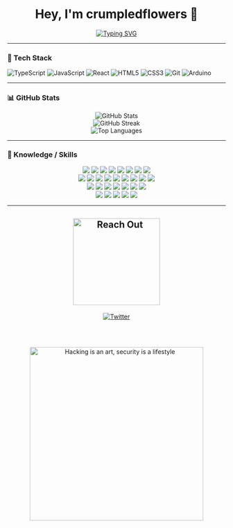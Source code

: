 <h1 align="center">Hey, I'm crumpledflowers 🌸</h1>

<!-- Typing SVG -->
<p align="center">
  <a href="https://github.com/crumpledflowers">
    <img src="https://readme-typing-svg.demolab.com?font=Fira+Code&size=22&pause=1000&color=f9689d&center=true&vCenter=true&width=500&lines=tutorial+copy-paster;arduino+tinkerer;web+dev+in+progress;breaking+things+on+purpose;vibing+with+console.logs" alt="Typing SVG" />
  </a>
</p>

---

### 🧰 Tech Stack

![TypeScript](https://img.shields.io/badge/-TypeScript-black?style=flat-square&logo=typescript)
![JavaScript](https://img.shields.io/badge/-JavaScript-black?style=flat-square&logo=javascript)
![React](https://img.shields.io/badge/-React-black?style=flat-square&logo=react)
![HTML5](https://img.shields.io/badge/-HTML5-black?style=flat-square&logo=html5)
![CSS3](https://img.shields.io/badge/-CSS3-black?style=flat-square&logo=css3)
![Git](https://img.shields.io/badge/-Git-black?style=flat-square&logo=git)
![Arduino](https://img.shields.io/badge/-Arduino-black?style=flat-square&logo=arduino)

---

### 📊 GitHub Stats

<p align="center">
  <img src="https://github-readme-stats.vercel.app/api?username=crumpledflowers&show_icons=true&theme=radical" alt="GitHub Stats" />
  <br />
  <img src="https://streak-stats.demolab.com?user=crumpledflowers&theme=radical" alt="GitHub Streak" />
  <br />
  <img src="https://github-readme-stats.vercel.app/api/top-langs/?username=crumpledflowers&layout=compact&theme=radical" alt="Top Languages" />
</p>

---

### 🧠 Knowledge / Skills

<p align="center">

<img src="https://img.shields.io/badge/-Burp%20Suite-black?logo=burpsuite&logoColor=f9689d"/>
<img src="https://img.shields.io/badge/-Metasploit-black?logo=metasploit&logoColor=f9689d"/>
<img src="https://img.shields.io/badge/-Wireshark-black?logo=wireshark&logoColor=f9689d"/>
<img src="https://img.shields.io/badge/-Bash-black?logo=gnubash&logoColor=f9689d"/>
<img src="https://img.shields.io/badge/-Python-black?logo=python&logoColor=f9689d"/>
<img src="https://img.shields.io/badge/-Linux-black?logo=linux&logoColor=f9689d"/>
<img src="https://img.shields.io/badge/-Go-black?logo=go&logoColor=f9689d"/>
<img src="https://img.shields.io/badge/-Git-black?logo=git&logoColor=f9689d"/>

<br>

<img src="https://img.shields.io/badge/-Debian-black?logo=debian&logoColor=f9689d"/>
<img src="https://img.shields.io/badge/-Docker-black?logo=docker&logoColor=f9689d"/>
<img src="https://img.shields.io/badge/-Flutter-black?logo=flutter&logoColor=f9689d"/>
<img src="https://img.shields.io/badge/-C-black?logo=c&logoColor=f9689d"/>
<img src="https://img.shields.io/badge/-C++-black?logo=c%2B%2B&logoColor=f9689d"/>
<img src="https://img.shields.io/badge/-Java-black?logo=java&logoColor=f9689d"/>
<img src="https://img.shields.io/badge/-HTML5-black?logo=html5&logoColor=f9689d"/>
<img src="https://img.shields.io/badge/-CSS3-black?logo=css3&logoColor=f9689d"/>
<img src="https://img.shields.io/badge/-JavaScript-black?logo=javascript&logoColor=f9689d"/>

<br>

<img src="https://img.shields.io/badge/-BlackArch-black?logo=archlinux&logoColor=f9689d"/>
<img src="https://img.shields.io/badge/-MongoDB-black?logo=mongodb&logoColor=f9689d"/>
<img src="https://img.shields.io/badge/-ExpressJS-black?logo=express&logoColor=f9689d"/>
<img src="https://img.shields.io/badge/-React-black?logo=react&logoColor=f9689d"/>
<img src="https://img.shields.io/badge/-Parrot%20OS-black?logo=linux&logoColor=f9689d"/>
<img src="https://img.shields.io/badge/-Node.js-black?logo=node.js&logoColor=f9689d"/>
<img src="https://img.shields.io/badge/-Ubuntu-black?logo=ubuntu&logoColor=f9689d"/>

<br>

<img src="https://img.shields.io/badge/-Kali%20Linux-black?logo=kalilinux&logoColor=f9689d"/>
<img src="https://img.shields.io/badge/-VS%20Code-black?logo=visualstudiocode&logoColor=f9689d"/>
<img src="https://img.shields.io/badge/-Bugcrowd-black?logo=bugcrowd&logoColor=f9689d"/>
<img src="https://img.shields.io/badge/-HackerOne-black?logo=hackerone&logoColor=f9689d"/>
<img src="https://img.shields.io/badge/-Intigriti-black?logo=intigriti&logoColor=f9689d"/>

</p>

---

<!-- Connect Section -->
<h2 align="center">
  <img src="https://see.fontimg.com/api/renderfont4/z8mYw/eyJyIjoiZnMiLCJoIjo4MSwidyI6MTI1MCwiZnMiOjY1LCJmZ2MiOiIjZjk2ODlkIiwiYmdjIjoiIzAwMDAwMCIsInQiOjF9/UmVhY2ggb3V0/karasha.png" width="200" alt="Reach Out">
</h2>

<p align="center">
  <a href="https://x.com/Tnq2PvyWCX4484">
    <img src="https://img.shields.io/badge/𝑅𝑜𝓈𝑒♱-1DA1F2?style=for-the-badge&logo=X&logoColor=f9689d&color=000000" alt="Twitter" />
  </a>
</p>

<br>
<br>

<!-- Footer -->
<p align="center">
  <img src="https://see.fontimg.com/api/renderfont4/z8mYw/eyJyIjoiZnMiLCJoIjo1NCwidyI6MTI1MCwiZnMiOjQzLCJmZ2MiOiIjZjk2ODlkIiwiYmdjIjoiIzAwMDAwMCIsInQiOjF9/SGFja2luZyBpcyBhbiBhcnQsIHNlY3VyaXR5IGlzIGEgbGlmZXN0eWxl/karasha.png" width="400" alt="Hacking is an art, security is a lifestyle">
</p>
